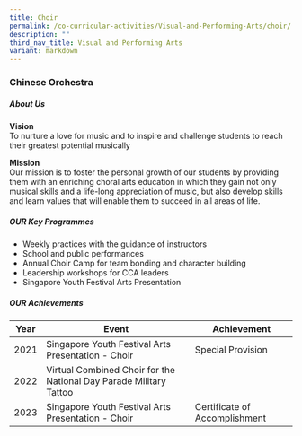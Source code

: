```yaml
---
title: Choir
permalink: /co-curricular-activities/Visual-and-Performing-Arts/choir/
description: ""
third_nav_title: Visual and Performing Arts
variant: markdown
---
```

### Chinese Orchestra
##### About Us

**Vision**&nbsp;<br>To nurture a love for music and to inspire and challenge students to reach their greatest potential musically

**Mission**<br>Our mission is to foster the personal growth of our students by providing them with an enriching choral arts education in which they gain not only musical skills and a life-long appreciation of music, but also develop skills and learn values that will enable them to succeed in all areas of life.

##### OUR Key Programmes

*   Weekly practices with the guidance of instructors
*   School and public performances
*   Annual Choir Camp for team bonding and character building
*   Leadership workshops for CCA leaders
*   Singapore Youth Festival Arts Presentation

##### OUR Achievements

| Year | Event | Achievement |
| --- | --- | --- |
| 2021 | Singapore Youth Festival Arts Presentation - Choir | Special Provision |
| 2022 | Virtual Combined Choir for the National Day Parade Military Tattoo |  |
| 2023 | Singapore Youth Festival Arts Presentation - Choir | Certificate of Accomplishment |
